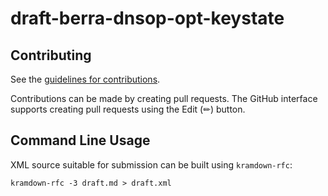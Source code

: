 # draft-berra-dnsop-opt-keystate

## Contributing

See the
[guidelines for contributions](https://github.com/johanix/draft-berra-dnsop-opt-keystate/blob/main/CONTRIBUTING.md).

Contributions can be made by creating pull requests.
The GitHub interface supports creating pull requests using the Edit (✏) button.


## Command Line Usage

XML source suitable for submission can be built using `kramdown-rfc`:

```
kramdown-rfc -3 draft.md > draft.xml
```



